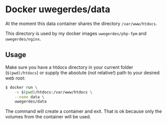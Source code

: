 # Docker uwegerdes/data

At the moment this data container shares the directory `/var/www/htdocs`.

This directory is used by my docker images `uwegerdes/php-fpm` and `uwegerdes/nginx`.

## Usage

Make sure you have a htdocs directory in your current folder (`$(pwd)/htdocs`) or supply the absolute (not relative!) path to your desired web root:

```bash
$ docker run \
	-v $(pwd)/htdocs:/var/www/htdocs \
	--name data \
	uwegerdes/data
```

The command will create a container and exit. That is ok because only the volumes from the container will be used.
